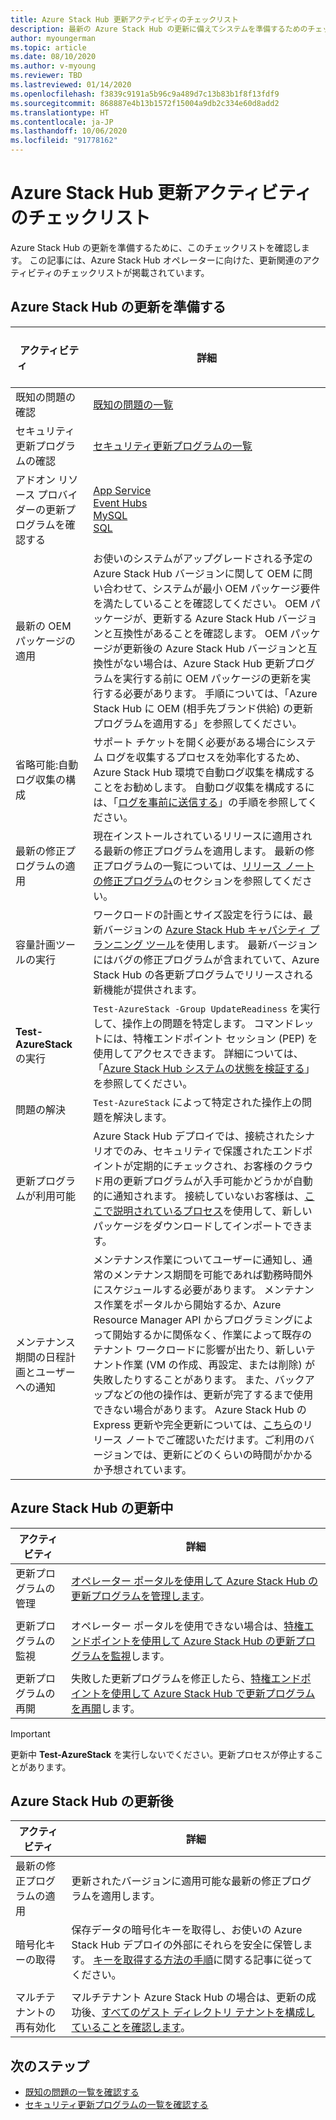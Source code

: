 ```yaml
---
title: Azure Stack Hub 更新アクティビティのチェックリスト
description: 最新の Azure Stack Hub の更新に備えてシステムを準備するためのチェックリスト。
author: myoungerman
ms.topic: article
ms.date: 08/10/2020
ms.author: v-myoung
ms.reviewer: TBD
ms.lastreviewed: 01/14/2020
ms.openlocfilehash: f3839c9191a5b96c9a489d7c13b83b1f8f13fdf9
ms.sourcegitcommit: 868887e4b13b1572f15004a9db2c334e60d8add2
ms.translationtype: HT
ms.contentlocale: ja-JP
ms.lasthandoff: 10/06/2020
ms.locfileid: "91778162"
---
```

# <a name="azure-stack-hub-update-activity-checklist"></a>Azure Stack Hub 更新アクティビティのチェックリスト

Azure Stack Hub の更新を準備するために、このチェックリストを確認します。 この記事には、Azure Stack Hub オペレーターに向けた、更新関連のアクティビティのチェックリストが掲載されています。

## <a name="prepare-for-azure-stack-hub-update"></a>Azure Stack Hub の更新を準備する

| &nbsp; &nbsp; &nbsp; &nbsp; &nbsp; &nbsp; &nbsp; &nbsp; &nbsp; &nbsp; &nbsp; アクティビティ &nbsp; &nbsp; &nbsp; &nbsp; &nbsp; &nbsp; &nbsp; &nbsp; &nbsp; &nbsp; &nbsp;                   | 詳細                                                   |
|------------------------------|-----------------------------------------------------------|
| 既知の問題の確認     | [既知の問題の一覧](known-issues.md)                |
| セキュリティ更新プログラムの確認 | [セキュリティ更新プログラムの一覧](release-notes-security-updates.md)      |
| アドオン リソース プロバイダーの更新プログラムを確認する | [App Service](azure-stack-app-service-update.md)<br>[Event Hubs](resource-provider-apply-updates.md)<br> [MySQL](azure-stack-mysql-resource-provider-update.md)<br>[SQL](azure-stack-sql-resource-provider-update.md)<br>  |
| 最新の OEM パッケージの適用 | お使いのシステムがアップグレードされる予定の Azure Stack Hub バージョンに関して OEM に問い合わせて、システムが最小 OEM パッケージ要件を満たしていることを確認してください。 OEM パッケージが、更新する Azure Stack Hub バージョンと互換性があることを確認します。 OEM パッケージが更新後の Azure Stack Hub バージョンと互換性がない場合は、Azure Stack Hub 更新プログラムを実行する前に OEM パッケージの更新を実行する必要があります。 手順については、「Azure Stack Hub に OEM (相手先ブランド供給) の更新プログラムを適用する」を参照してください。 |
| 省略可能:自動ログ収集の構成 | サポート チケットを開く必要がある場合にシステム ログを収集するプロセスを効率化するため、Azure Stack Hub 環境で自動ログ収集を構成することをお勧めします。 自動ログ収集を構成するには、「[ログを事前に送信する](./azure-stack-diagnostic-log-collection-overview.md#send-logs-proactively)」の手順を参照してください。 |
| 最新の修正プログラムの適用 | 現在インストールされているリリースに適用される最新の修正プログラムを適用します。 最新の修正プログラムの一覧については、[リリース ノートの修正プログラム](release-notes.md)のセクションを参照してください。 |
| 容量計画ツールの実行 | ワークロードの計画とサイズ設定を行うには、最新バージョンの [Azure Stack Hub キャパシティ プランニング ツール](azure-stack-capacity-planning-overview.md)を使用します。 最新バージョンにはバグの修正プログラムが含まれていて、Azure Stack Hub の各更新プログラムでリリースされる新機能が提供されます。 |
| **Test-AzureStack** の実行 | `Test-AzureStack -Group UpdateReadiness` を実行して、操作上の問題を特定します。 コマンドレットには、特権エンドポイント セッション (PEP) を使用してアクセスできます。 詳細については、「[Azure Stack Hub システムの状態を検証する](azure-stack-diagnostic-test.md)」を参照してください。 |
| 問題の解決 | `Test-AzureStack` によって特定された操作上の問題を解決します。 |
| 更新プログラムが利用可能 | Azure Stack Hub デプロイでは、接続されたシナリオでのみ、セキュリティで保護されたエンドポイントが定期的にチェックされ、お客様のクラウド用の更新プログラムが入手可能かどうかが自動的に通知されます。 接続していないお客様は、[ここで説明されているプロセス](azure-stack-apply-updates.md)を使用して、新しいパッケージをダウンロードしてインポートできます。 |
| メンテナンス期間の日程計画とユーザーへの通知 | メンテナンス作業についてユーザーに通知し、通常のメンテナンス期間を可能であれば勤務時間外にスケジュールする必要があります。 メンテナンス作業をポータルから開始するか、Azure Resource Manager API からプログラミングによって開始するかに関係なく、作業によって既存のテナント ワークロードに影響が出たり、新しいテナント作業 (VM の作成、再設定、または削除) が失敗したりすることがあります。 また、バックアップなどの他の操作は、更新が完了するまで使用できない場合があります。 Azure Stack Hub の Express 更新や完全更新については、[こちら](release-notes.md)のリリース ノートでご確認いただけます。ご利用のバージョンでは、更新にどのくらいの時間がかかるか予想されています。 |

## <a name="during-azure-stack-hub-update"></a>Azure Stack Hub の更新中

| アクティビティ | 詳細 |
|--------------------|------------------------------------------------------------------------------------------------------|
| 更新プログラムの管理 |[オペレーター ポータルを使用して Azure Stack Hub の更新プログラムを管理します](azure-stack-updates.md)。 |
|  |  |
| 更新プログラムの監視 | オペレーター ポータルを使用できない場合は、[特権エンドポイントを使用して Azure Stack Hub の更新プログラムを監視](azure-stack-monitor-update.md)します。 |
|  |  |
| 更新プログラムの再開 | 失敗した更新プログラムを修正したら、[特権エンドポイントを使用して Azure Stack Hub で更新プログラムを再開](azure-stack-monitor-update.md)します。 |

> [!IMPORTANT]  
> 更新中 **Test-AzureStack** を実行しないでください。更新プロセスが停止することがあります。

## <a name="after-azure-stack-hub-update"></a>Azure Stack Hub の更新後

| アクティビティ | 詳細 |
|--------------------------|----------------------------------------------------------------------------------------------------------------------------------------------------------------|
| 最新の修正プログラムの適用 | 更新されたバージョンに適用可能な最新の修正プログラムを適用します。 |
| 暗号化キーの取得 | 保存データの暗号化キーを取得し、お使いの Azure Stack Hub デプロイの外部にそれらを安全に保管します。 [キーを取得する方法の手順](azure-stack-security-bitlocker.md)に関する記事に従ってください。 |
|  |  |
| マルチテナントの再有効化 | マルチテナント Azure Stack Hub の場合は、更新の成功後、[すべてのゲスト ディレクトリ テナントを構成していることを確認します](azure-stack-enable-multitenancy.md#configure-guest-directory)。 |

## <a name="next-steps"></a>次のステップ

- [既知の問題の一覧を確認する](known-issues.md)
- [セキュリティ更新プログラムの一覧を確認する](release-notes-security-updates.md)
